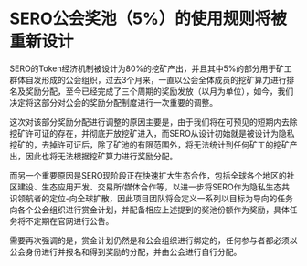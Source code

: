 # SERO公会奖池（5%）的使用规则将被重新设计

SERO的Token经济机制被设计为80%的挖矿产出，并且其中5%的部分用于矿工群体自发形成的公会组织，过去3个月来，一直以公会全体成员的挖矿算力进行排名及奖励分配，至今已经完成了三个周期的奖励发放（以月为单位），如今，我们决定将这部分对公会的奖励分配制度进行一次重要的调整。

这次对该部分奖励分配进行调整的原因主要是，由于我们将在可预见的短期内去除挖矿许可证的存在，并彻底开放挖矿进入，而SERO从设计初始就是被设计为隐私挖矿的，去掉许可证后，除了矿池的有限范围外，将无法统计到任何矿工的挖矿产出，因此也将无法根据挖矿算力进行奖励分配。

而另一个重要原因是SERO现阶段正在快速扩大生态合作，包括全球各个地区的社区建设、生态应用开发、交易所/媒体合作等，以进一步将SERO作为隐私生态共识领航者的定位-向全球扩散，因此项目团队将会定义一系列以目标为导向的任务向各个公会组织进行赏金计划，并配备相应上述提到的奖池份额作为奖励，具体任务将不定期在官网进行公告。

需要再次强调的是，赏金计划仍然是和公会组织进行绑定的，任何参与者都必须以公会身份进行并报名和得到奖励的分配，并由公会进行自行分配。
